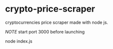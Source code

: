 # crypto-price-scraper
cryptocurrencies price scraper made with node js.

*NOTE* start port 3000 before launching

node index.js
